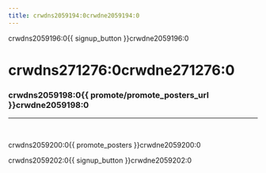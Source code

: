```yaml
---
title: crwdns2059194:0crwdne2059194:0
---
```


crwdns2059196:0{{ signup_button }}crwdne2059196:0

# crwdns271276:0crwdne271276:0

### crwdns2059198:0{{ promote/promote_posters_url }}crwdne2059198:0

* * *

<br />

crwdns2059200:0{{ promote_posters }}crwdne2059200:0

crwdns2059202:0{{ signup_button }}crwdne2059202:0